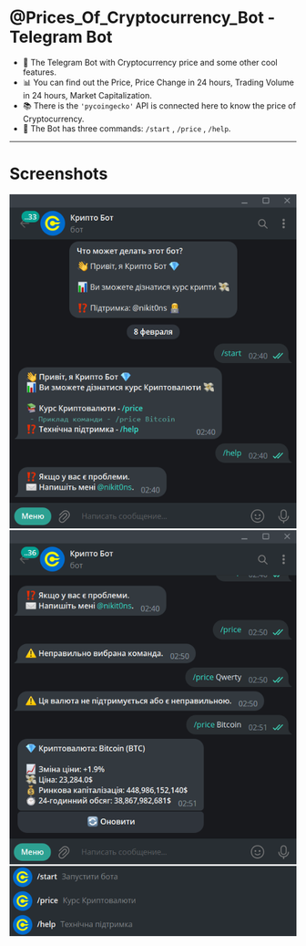 # @Prices_Of_Cryptocurrency_Bot - Telegram Bot

- :gem: The Telegram Bot with Cryptocurrency price and some other cool features.
- :bar_chart: You can find out the Price, Price Change in 24 hours, Trading Volume in 24 hours, Market Capitalization.
- :books: There is the `'pycoingecko'` API is connected here to know the price of Cryptocurrency.
- :open_file_folder: The Bot has three commands: `/start` , `/price` , `/help`.

---

# Screenshots

![Prices_Of_Cryptocurrency_Bot_Start](https://github.com/nikit0ns/Prices_Of_Cryptocurrency_Bot/blob/master/Screenshots/Prices_Of_Cryptocurrency_Bot_Start.png)
![Prices_Of_Cryptocurrency_Bot_Price](https://github.com/nikit0ns/Prices_Of_Cryptocurrency_Bot/blob/master/Screenshots/Prices_Of_Cryptocurrency_Bot_Price.png)
![Prices_Of_Cryptocurrency_Bot_Commands](https://github.com/nikit0ns/Prices_Of_Cryptocurrency_Bot/blob/master/Screenshots/Prices_Of_Cryptocurrency_Bot_Commands.png)
